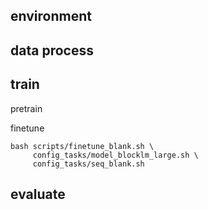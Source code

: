 ## environment

## data process

## train

pretrain


finetune
```
bash scripts/finetune_blank.sh \ 
     config_tasks/model_blocklm_large.sh \ 
     config_tasks/seq_blank.sh
```

## evaluate
